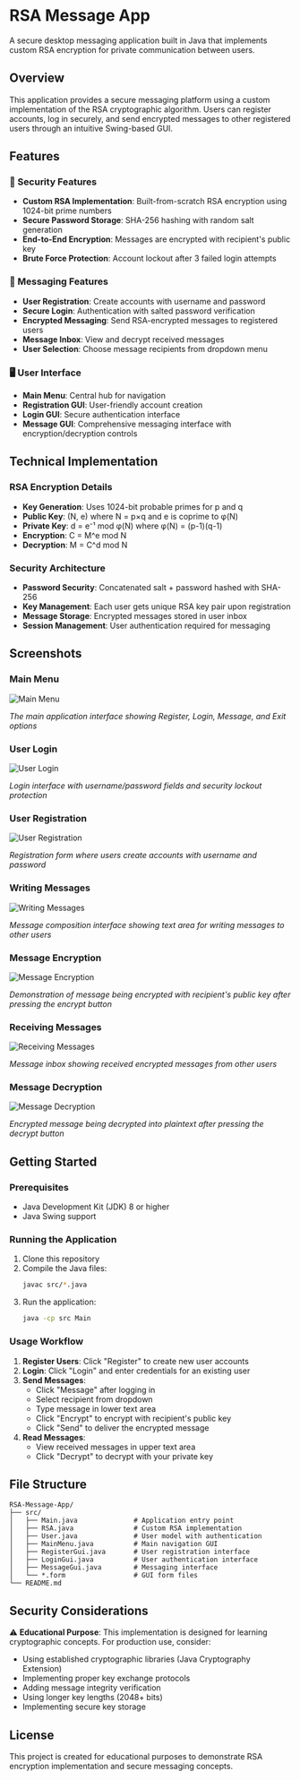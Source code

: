 # RSA Message App

A secure desktop messaging application built in Java that implements custom RSA encryption for private communication between users.

## Overview

This application provides a secure messaging platform using a custom implementation of the RSA cryptographic algorithm. Users can register accounts, log in securely, and send encrypted messages to other registered users through an intuitive Swing-based GUI.

## Features

### 🔐 Security Features
- **Custom RSA Implementation**: Built-from-scratch RSA encryption using 1024-bit prime numbers
- **Secure Password Storage**: SHA-256 hashing with random salt generation
- **End-to-End Encryption**: Messages are encrypted with recipient's public key
- **Brute Force Protection**: Account lockout after 3 failed login attempts

### 💬 Messaging Features
- **User Registration**: Create accounts with username and password
- **Secure Login**: Authentication with salted password verification
- **Encrypted Messaging**: Send RSA-encrypted messages to registered users  
- **Message Inbox**: View and decrypt received messages
- **User Selection**: Choose message recipients from dropdown menu

### 🖥️ User Interface
- **Main Menu**: Central hub for navigation
- **Registration GUI**: User-friendly account creation
- **Login GUI**: Secure authentication interface
- **Message GUI**: Comprehensive messaging interface with encryption/decryption controls

## Technical Implementation

### RSA Encryption Details
- **Key Generation**: Uses 1024-bit probable primes for p and q
- **Public Key**: (N, e) where N = p×q and e is coprime to φ(N)
- **Private Key**: d = e⁻¹ mod φ(N) where φ(N) = (p-1)(q-1)
- **Encryption**: C = M^e mod N
- **Decryption**: M = C^d mod N

### Security Architecture
- **Password Security**: Concatenated salt + password hashed with SHA-256
- **Key Management**: Each user gets unique RSA key pair upon registration
- **Message Storage**: Encrypted messages stored in user inbox
- **Session Management**: User authentication required for messaging

## Screenshots

### Main Menu
![Main Menu](screenshots/MainMenu.png)

*The main application interface showing Register, Login, Message, and Exit options*

### User Login
![User Login](screenshots/Login.png)

*Login interface with username/password fields and security lockout protection*

### User Registration
![User Registration](screenshots/Register.png)

*Registration form where users create accounts with username and password*

### Writing Messages
![Writing Messages](screenshots/WriteMessage.png)

*Message composition interface showing text area for writing messages to other users*

### Message Encryption
![Message Encryption](screenshots/Encrypt.png)

*Demonstration of message being encrypted with recipient's public key after pressing the encrypt button*

### Receiving Messages
![Receiving Messages](screenshots/Recieve.png)

*Message inbox showing received encrypted messages from other users*

### Message Decryption
![Message Decryption](screenshots/Decrypt.png)

*Encrypted message being decrypted into plaintext after pressing the decrypt button*

## Getting Started

### Prerequisites
- Java Development Kit (JDK) 8 or higher
- Java Swing support

### Running the Application
1. Clone this repository
2. Compile the Java files:
   ```bash
   javac src/*.java
   ```
3. Run the application:
   ```bash
   java -cp src Main
   ```

### Usage Workflow
1. **Register Users**: Click "Register" to create new user accounts
2. **Login**: Click "Login" and enter credentials for an existing user
3. **Send Messages**: 
   - Click "Message" after logging in
   - Select recipient from dropdown
   - Type message in lower text area
   - Click "Encrypt" to encrypt with recipient's public key
   - Click "Send" to deliver the encrypted message
4. **Read Messages**:
   - View received messages in upper text area
   - Click "Decrypt" to decrypt with your private key

## File Structure

```
RSA-Message-App/
├── src/
│   ├── Main.java              # Application entry point
│   ├── RSA.java               # Custom RSA implementation
│   ├── User.java              # User model with authentication
│   ├── MainMenu.java          # Main navigation GUI
│   ├── RegisterGui.java       # User registration interface
│   ├── LoginGui.java          # User authentication interface
│   ├── MessageGui.java        # Messaging interface
│   └── *.form                 # GUI form files
└── README.md
```

## Security Considerations

⚠️ **Educational Purpose**: This implementation is designed for learning cryptographic concepts. For production use, consider:
- Using established cryptographic libraries (Java Cryptography Extension)
- Implementing proper key exchange protocols
- Adding message integrity verification
- Using longer key lengths (2048+ bits)
- Implementing secure key storage

## License

This project is created for educational purposes to demonstrate RSA encryption implementation and secure messaging concepts.
